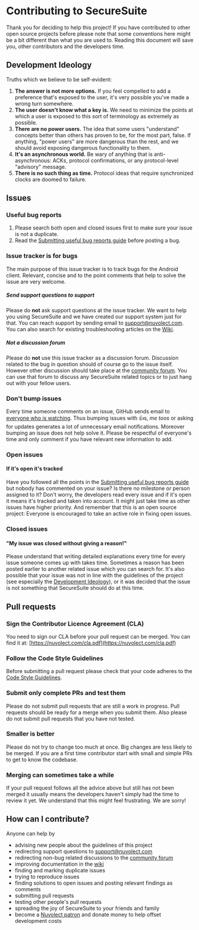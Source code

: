 # Contributing to SecureSuite  

Thank you for deciding to help this project! If you have contributed to other open source projects 
before please note that some conventions here might be a bit different than what you are used to. 
Reading this document will save you, other contributors and the developers time.


## Development Ideology

Truths which we believe to be self-evident:

1. **The answer is not more options.**  If you feel compelled to add a preference that's exposed to 
the user, it's very possible you've made a wrong turn somewhere.
1. **The user doesn't know what a key is.**  We need to minimize the points at which a user is 
exposed to this sort of terminology as extremely as possible.
1. **There are no power users.** The idea that some users "understand" concepts better than others 
has proven to be, for the most part, false. If anything, "power users" are more dangerous than the rest, 
and we should avoid exposing dangerous functionality to them.
1. **It's an asynchronous world.**  Be wary of anything that is anti-asynchronous: ACKs, protocol 
confirmations, or any protocol-level "advisory" message.
1. **There is no such thing as time.** Protocol ideas that require synchronized clocks are doomed to failure.


## Issues

### Useful bug reports
1. Please search both open and closed issues first to make sure your issue is not a duplicate.
1. Read the [Submitting useful bug reports guide](https://github.com/Nuvolect/SecureSuite-Android/wiki/Submitting-useful-bug-reports) before posting a bug.

### Issue tracker is for bugs
The main purpose of this issue tracker is to track bugs for the Android client. 
Relevant, concise and to the point comments that help to solve the issue are very welcome.

##### Send support questions to support
Please do **not** ask support questions at the issue tracker. We want to help you using SecureSuite 
and we have created our support system just for that. You can reach support by sending email to 
support@nuvolect.com. You can also search for existing troubleshooting articles on the 
[Wiki](https://github.com/Nuvolect/SecureSuite-Android/wiki).

##### Not a discussion forum
Please do **not** use this issue tracker as a discussion forum. Discussion related to the bug in 
question should of course go to the issue itself. However other discussion should take place at 
the [community forum](https://nuvolect.freeforums.net/). You can use that forum to 
discuss any SecureSuite related topics or to just hang out with your fellow users.

### Don't bump issues
Every time someone comments on an issue, GitHub sends email to [everyone who is watching](https://github.com/Nuvolect/SecureSuite-Android/watchers). 
Thus bumping issues with :+1:s, _me toos_ or asking for updates generates a lot of unnecessary email 
notifications. Moreover bumping an issue does not help solve it. Please be respectful of everyone's 
time and only comment if you have relevant new information to add.

### Open issues

#### If it's open it's tracked
Have you followed all the points in the [Submitting useful bug reports guide](https://github.com/Nuvolect/SecureSuite-Android/wiki/Submitting-useful-bug-reports) 
but nobody has commented on your issue? Is there no milestone or person assigned to it? Don't worry, 
the developers read every issue and if it's open it means it's tracked and taken into account. 
It might just take time as other issues have higher priority. And remember that this is an open 
source project: Everyone is encouraged to take an active role in fixing open issues.

### Closed issues

#### "My issue was closed without giving a reason!"
Please understand that writing detailed explanations every time for every issue someone comes up 
with takes time. Sometimes a reason has been posted earlier to another related issue which you can 
search for. It's also possible that your issue was not in line with the guidelines of the project 
(see especially the [Development Ideology](https://github.com/Nuvolect/SecureSuite-Android/blob/master/CONTRIBUTING.md#development-ideology)), 
or it was decided that the issue is not something that SecureSuite should do at this time.


## Pull requests

### Sign the Contributor Licence Agreement (CLA)
You need to sign our CLA before your pull request can be merged. You can find it at: 
[https://nuvolect.com/cla.pdf](https://nuvolect.com/cla.pdf)

### Follow the Code Style Guidelines
Before submitting a pull request please check that your code adheres to the [Code Style Guidelines](https://github.com/Nuvolect/SecureSuite-Android/wiki/Code-Style-Guidelines).

### Submit only complete PRs and test them
Please do not submit pull requests that are still a work in progress. Pull requests should be ready 
for a merge when you submit them. Also please do not submit pull requests that you have not tested.

### Smaller is better
Please do not try to change too much at once. Big changes are less likely to be merged. If you are a 
first time contributor start with small and simple PRs to get to know the codebase.

### Merging can sometimes take a while
If your pull request follows all the advice above but still has not been merged it usually means the 
developers haven't simply had the time to review it yet. We understand that this might feel frustrating. 
We are sorry!


## How can I contribute?
Anyone can help by
- advising new people about the guidelines of this project
 - redirecting support questions to support@nuvolect.com
 - redirecting non-bug related discussions to the [community forum](https://nuvolect.freeforums.net)
- improving documentation in the [wiki](https://github.com/Nuvolect/SecureSuite-Android/wiki)
- finding and marking duplicate issues
- trying to reproduce issues
- finding solutions to open issues and posting relevant findings as comments
- submitting pull requests
- testing other people's pull requests
- spreading the joy of SecureSuite to your friends and family
- become a [Nuvolect patron](https://nuvolect.com/donate/) and donate money to help offset development costs

